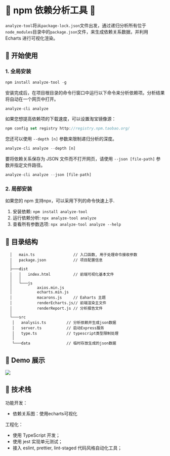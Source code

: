 # 🌟 npm 依赖分析工具 🐳

`analyze-tool`将从`package-lock.json`文件出发，通过递归分析所有位于`node_modules`目录中的`package.json`文件，来生成依赖关系数据，并利用 Echarts 进行可视化渲染。

## 🎉 开始使用

### 1. 全局安装

```js
npm install analyze-tool -g
```

安装完成后，在项目根目录的命令行窗口中运行以下命令来分析依赖项。分析结果将自动在一个网页中打开。

```js
analyze-cli analyze
```

如果您想提高依赖项的下载速度，可以设置淘宝镜像源：

```js
npm config set registry http://registry.npm.taobao.org/
```

您还可以使用 `--depth [n]` 参数来限制递归分析的深度。

```js
analyze-cli analyze --depth [n]
```

要将依赖关系保存为 JSON 文件而不打开网页，请使用 `--json [file-path]` 参数并指定文件路径。


```js
analyze-cli analyze --json [file-path]
```

### 2. 局部安装

如果您的 npm 支持npx，可以采用下列的命令快速上手.

1. 安装依赖: `npm install analyze-tool` 
2. 运行依赖分析: `npx analyze-tool analyze`
3. 查看所有参数选项: `npx analyze-tool analyze --help`

## 📝 目录结构

```
  │   main.ts                 // 入口函数, 用于处理命令接收参数
  │   package.json            // 项目配置信息
  │
  ├───dist
  │   │   index.html          // 前端可视化基本文件
  │   │
  │   └───js
  │           axios.min.js
  │           echarts.min.js
  │           macarons.js     // Eaharts 主题
  │           renderEcharts.js// 前端渲染主文件
  │           renderReport.js // 分析报告文件
  │
  └───src
   │   analysis.ts         // 分析依赖并生成json数据
   │   server.ts           // 启动Express服务
   │   type.ts             // typescript类型限制处理
   │
   └───data                // 临时存放生成的json数据
```

## 🎨 Demo 展示

![](https://e1wijx.us.aircodecdn.com/demo-preview.1690731191281_zihoj7txb4a.png)

## 🦄 技术栈

功能开发：
  - 依赖关系图：使用echarts可视化

工程化：
  - 使用 TypeScript 开发；
  - 使用 jest 实现单元测试；
  - 接入 eslint, prettier, lint-staged 代码风格自动化工具；